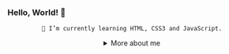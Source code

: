 ### Hello, World! 👋

<div align="center">

    🌱 I’m currently learning HTML, CSS3 and JavaScript.

<details>
    <summary>More about me</summary>

<div align="left">

``` js
const gustavo = {
    personal: {
        fullName: 'Gustavo Graeve',
        birthDate: '2004-05-09',
        interests: ['music', 'anime', 'movies','games', 'programming'],
        motivation: ['learning', 'learning', 'learning', 'learning', 'learning'];
    }
}
```
</div>
</details>

</div>
